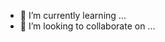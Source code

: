 - 🌱 I’m currently learning ...
- 💞️ I’m looking to collaborate on ...

<!---
Kinkajou01/Kinkajou01 is a ✨ special ✨ repository because its `README.md` (this file) appears on your GitHub profile.
You can click the Preview link to take a look at your changes.
--->
